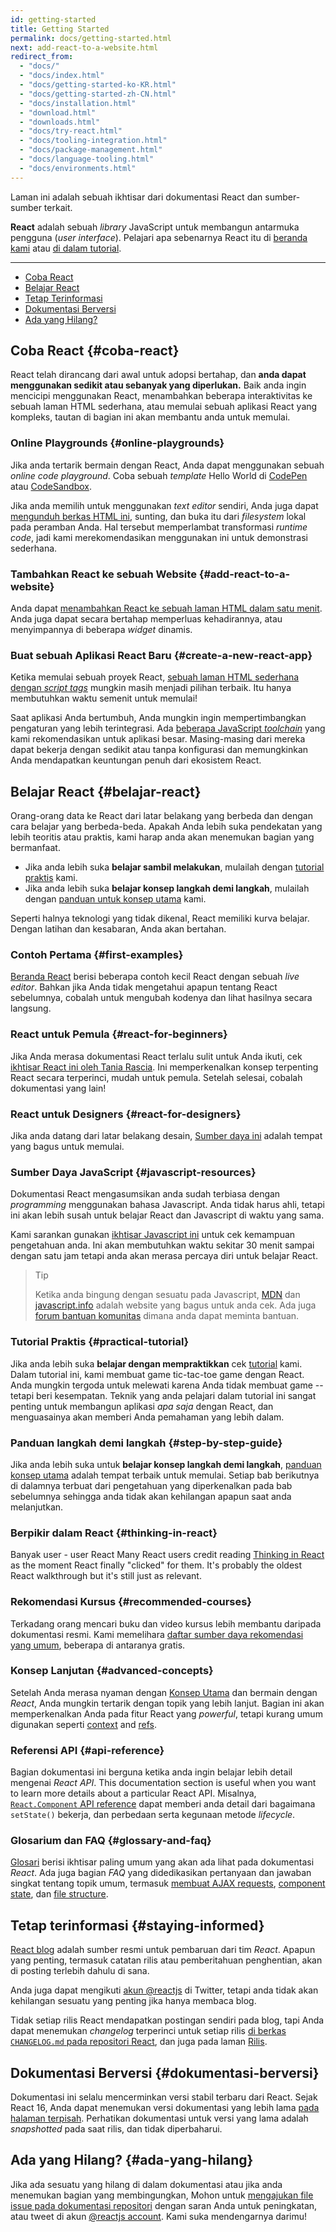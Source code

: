 ```yaml
---
id: getting-started
title: Getting Started
permalink: docs/getting-started.html
next: add-react-to-a-website.html
redirect_from:
  - "docs/"
  - "docs/index.html"
  - "docs/getting-started-ko-KR.html"
  - "docs/getting-started-zh-CN.html"
  - "docs/installation.html"
  - "download.html"
  - "downloads.html"
  - "docs/try-react.html"
  - "docs/tooling-integration.html"
  - "docs/package-management.html"
  - "docs/language-tooling.html"
  - "docs/environments.html"
---
```


Laman ini adalah sebuah ikhtisar dari dokumentasi React dan sumber-sumber terkait.

**React** adalah sebuah *library* JavaScript untuk membangun antarmuka pengguna (*user interface*). Pelajari apa sebenarnya React itu di [beranda kami](/) atau [di dalam tutorial](/tutorial/tutorial.html).

---

- [Coba React](#coba-react)
- [Belajar React](#belajar-react)
- [Tetap Terinformasi](#tetap-terinformasi)
- [Dokumentasi Berversi](#dokumentasi-berversi)
- [Ada yang Hilang?](#ada-yang-hilang)

## Coba React {#coba-react}

React telah dirancang dari awal untuk adopsi bertahap, dan **anda dapat menggunakan sedikit atau sebanyak yang diperlukan.** Baik anda ingin mencicipi menggunakan React, menambahkan beberapa interaktivitas ke sebuah laman HTML sederhana, atau memulai sebuah aplikasi React yang kompleks, tautan di bagian ini akan membantu anda untuk memulai.

### Online Playgrounds {#online-playgrounds}

Jika anda tertarik bermain dengan React, Anda dapat menggunakan sebuah *online code playground*. Coba sebuah *template* Hello World di [CodePen](codepen://hello-world) atau [CodeSandbox](https://codesandbox.io/s/new).

Jika anda memilih untuk menggunakan *text editor* sendiri, Anda juga dapat [mengunduh berkas HTML ini](https://raw.githubusercontent.com/reactjs/reactjs.org/master/static/html/single-file-example.html), sunting, dan buka itu dari *filesystem* lokal pada peramban Anda. Hal tersebut memperlambat transformasi *runtime code*, jadi kami merekomendasikan menggunakan ini untuk demonstrasi sederhana.

### Tambahkan React ke sebuah Website {#add-react-to-a-website}

Anda dapat [menambahkan React ke sebuah laman HTML dalam satu menit](/docs/add-react-to-a-website.html). Anda juga dapat secara bertahap memperluas kehadirannya, atau menyimpannya di beberapa *widget* dinamis.

### Buat sebuah Aplikasi React Baru {#create-a-new-react-app}

Ketika memulai sebuah proyek React, [sebuah laman HTML sederhana dengan *script tags*](/docs/add-react-to-a-website.html) mungkin masih menjadi pilihan terbaik. Itu hanya membutuhkan waktu semenit untuk memulai!

Saat aplikasi Anda bertumbuh, Anda mungkin ingin mempertimbangkan pengaturan yang lebih terintegrasi. Ada [beberapa JavaScript *toolchain*](/docs/create-a-new-react-app.html) yang kami rekomendasikan untuk aplikasi besar. Masing-masing dari mereka dapat bekerja dengan sedikit atau tanpa konfigurasi dan memungkinkan Anda mendapatkan keuntungan penuh dari ekosistem React.

## Belajar React {#belajar-react}

Orang-orang data ke React dari latar belakang yang berbeda dan dengan cara belajar yang berbeda-beda. Apakah Anda lebih suka pendekatan yang lebih teoritis atau praktis, kami harap anda akan menemukan bagian yang bermanfaat.

* Jika anda lebih suka **belajar sambil melakukan**, mulailah dengan [tutorial praktis](/tutorial/tutorial.html) kami.
* Jika anda lebih suka **belajar konsep langkah demi langkah**, mulailah dengan [panduan untuk konsep utama](/docs/hello-world.html) kami.

Seperti halnya teknologi yang tidak dikenal, React memiliki kurva belajar. Dengan latihan dan kesabaran, Anda akan bertahan.

### Contoh Pertama {#first-examples}

[Beranda React](/) berisi beberapa contoh kecil React dengan sebuah *live editor*. Bahkan jika Anda tidak mengetahui apapun tentang React sebelumnya, cobalah untuk mengubah kodenya dan lihat hasilnya secara langsung.

### React untuk Pemula {#react-for-beginners}

Jika Anda merasa dokumentasi React terlalu sulit untuk Anda ikuti, cek [ikhtisar React ini oleh Tania Rascia](https://www.taniarascia.com/getting-started-with-react/). Ini memperkenalkan konsep terpenting React secara terperinci, mudah untuk pemula. Setelah selesai, cobalah dokumentasi yang lain! 

### React untuk Designers {#react-for-designers}

Jika anda datang dari latar belakang desain, [Sumber daya ini](http://reactfordesigners.com/) adalah tempat yang bagus untuk memulai.

### Sumber Daya JavaScript {#javascript-resources}

Dokumentasi React mengasumsikan anda sudah terbiasa dengan *programming* menggunakan bahasa Javascript. Anda tidak harus ahli, tetapi ini akan lebih susah untuk belajar React dan Javascript di waktu yang sama.

Kami sarankan gunakan [ikhtisar Javascript ini](https://developer.mozilla.org/en-US/docs/Web/JavaScript/A_re-introduction_to_JavaScript) untuk cek kemampuan pengetahuan anda. Ini akan membutuhkan waktu sekitar 30 menit sampai dengan satu jam tetapi anda akan merasa percaya diri untuk belajar React.

>Tip
>
>Ketika anda bingung dengan sesuatu pada Javascript, [MDN](https://developer.mozilla.org/en-US/docs/Web/JavaScript) dan [javascript.info](http://javascript.info/) adalah website yang bagus untuk anda cek. Ada juga [forum bantuan komunitas](/community/support.html) dimana anda dapat meminta bantuan.

### Tutorial Praktis {#practical-tutorial}

Jika anda lebih suka **belajar dengan mempraktikkan** cek [tutorial](/tutorial/tutorial.html) kami. Dalam tutorial ini, kami membuat game tic-tac-toe game dengan React. Anda mungkin tergoda untuk melewati karena Anda tidak membuat game -- tetapi beri kesempatan. Teknik yang anda pelajari dalam tutorial ini sangat penting untuk membangun aplikasi *apa saja* dengan React, dan menguasainya akan memberi Anda pemahaman yang lebih dalam.

### Panduan langkah demi langkah {#step-by-step-guide}

Jika anda lebih suka untuk **belajar konsep langkah demi langkah**, [panduan konsep utama](/docs/hello-world.html) adalah tempat terbaik untuk memulai. Setiap bab berikutnya di dalamnya terbuat dari pengetahuan yang diperkenalkan pada bab sebelumnya sehingga anda tidak akan kehilangan apapun saat anda melanjutkan.

### Berpikir dalam React {#thinking-in-react}

Banyak user - user React Many React users credit reading [Thinking in React](/docs/thinking-in-react.html) as the moment React finally "clicked" for them. It's probably the oldest React walkthrough but it's still just as relevant.

### Rekomendasi Kursus {#recommended-courses}

Terkadang orang mencari buku dan video kursus lebih membantu daripada dokumentasi resmi. Kami memelihara [daftar sumber daya rekomendasi yang umum](/community/courses.html), beberapa di antaranya gratis.

### Konsep Lanjutan {#advanced-concepts}

Setelah Anda merasa nyaman dengan [Konsep Utama](/docs/hello-world.html) dan bermain dengan *React*, Anda mungkin tertarik dengan topik yang lebih lanjut. Bagian ini akan memperkenalkan Anda pada fitur React yang *powerful*, tetapi kurang umum digunakan seperti [context](/docs/context.html) and [refs](/docs/refs-and-the-dom.html).

### Referensi API {#api-reference}

Bagian dokumentasi ini berguna ketika anda ingin belajar lebih detail mengenai *React API*.  This documentation section is useful when you want to learn more details about a particular React API. Misalnya, [`React.Component` API reference](/docs/react-component.html) dapat memberi anda detail dari bagaimana `setState()` bekerja, dan perbedaan serta kegunaan metode *lifecycle*.

### Glosarium dan FAQ {#glossary-and-faq}

[Glosari](/docs/glossary.html) berisi ikhtisar paling umum yang akan ada lihat pada dokumentasi *React*. Ada juga bagian *FAQ* yang didedikasikan pertanyaan dan jawaban singkat tentang topik umum, termasuk [membuat AJAX requests](/docs/faq-ajax.html), [component state](/docs/faq-state.html), dan [file structure](/docs/faq-structure.html).

## Tetap terinformasi {#staying-informed}

[React blog](/blog/) adalah sumber resmi untuk pembaruan dari tim *React*. Apapun yang penting, termasuk catatan rilis atau pemberitahuan penghentian, akan di posting terlebih dahulu di sana.

Anda juga dapat mengikuti [akun @reactjs](https://twitter.com/reactjs) di Twitter, tetapi anda tidak akan kehilangan sesuatu yang penting jika hanya membaca blog.

Tidak setiap rilis React mendapatkan postingan sendiri pada blog, tapi Anda dapat menemukan *changelog* terperinci untuk setiap rilis [di berkas `CHANGELOG.md` pada repositori React](https://github.com/facebook/react/blob/master/CHANGELOG.md), dan juga pada laman [Rilis](https://github.com/facebook/react/releases).

## Dokumentasi Berversi {#dokumentasi-berversi}

Dokumentasi ini selalu mencerminkan versi stabil terbaru dari React. Sejak React 16, Anda dapat menemukan versi dokumentasi yang lebih lama [pada halaman terpisah](/versions). Perhatikan dokumentasi untuk versi yang lama adalah *snapshotted* pada saat rilis, dan tidak diperbaharui.

## Ada yang Hilang? {#ada-yang-hilang}

Jika ada sesuatu yang hilang di dalam dokumentasi atau  jika anda menemukan bagian yang membingungkan, Mohon untuk [mengajukan file issue pada dokumentasi repositori](https://github.com/reactjs/reactjs.org/issues/new) dengan saran Anda untuk peningkatan, atau tweet di akun [@reactjs account](https://twitter.com/reactjs). Kami suka mendengarnya darimu!
